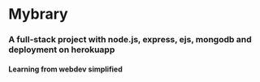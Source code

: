# Mybrary

### A full-stack project with node.js, express, ejs, mongodb and deployment on herokuapp
#### Learning from webdev simplified
